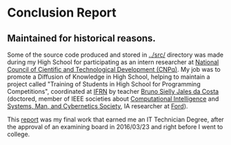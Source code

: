 # Conclusion Report
## Maintained for historical reasons.

Some of the source code produced and stored in [../src/](../src/) directory was made
during my High School for participating as an intern researcher at 
[National Council of Cientific and Technological Development (CNPq)](http://cnpq.br/).
My job was to promote a Diffusion of Knowledge in High School, helping to maintain a project
called "Training of Students in High School for Programming Competitions", coordinated at
[IFRN](http://portal.ifrn.edu.br/) by teacher [Bruno Sielly Jales da Costa](http://lattes.cnpq.br/2486327435960311)
(doctored, member of IEEE societies about [Computational Intelligence](http://cis.ieee.org/) and [Systems, Man, and Cybernetics Society](http://www.ieeesmc.org/), IA researcher at [Ford](https://www.ford.com.br/)).

This [report](./TCC.pdf) was my final work that earned me an IT Technician Degree,
after the approval of an examining board in 2016/03/23 and right before I went to college.
